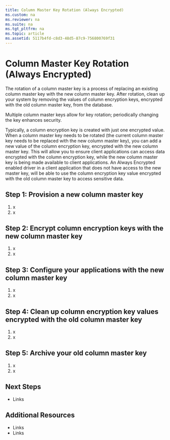 ```yaml
---
title: Column Master Key Rotation (Always Encrypted)
ms.custom: na
ms.reviewer: na
ms.suite: na
ms.tgt_pltfrm: na
ms.topic: article
ms.assetid: 5117b4fd-c8d3-48d5-87c9-756800769f31
---
```

# Column Master Key Rotation (Always Encrypted)
The rotation of a column master key is a process of replacing an existing column master key with the new column master key. After rotation, clean up your system by removing the values of column encryption keys, encrypted with the old column master key, from the database.  

Multiple column master keys allow for key rotation; periodically changing the key enhances security.

Typically, a column encryption key is created with just one encrypted value. When a column master key needs to be rotated (the current column master key needs to be replaced with the new column master key), you can add a new value of the column encryption key, encrypted with the new column master key. This will allow you to ensure client applications can access data encrypted with the column encryption key, while the new column master key is being made available to client applications. An Always Encrypted enabled driver in a client application that does not have access to the new master key, will be able to use the column encryption key value encrypted with the old column master key to access sensitive data.

  
## Step 1: Provision a new column master key  
1. x  
2. x  
  
## Step 2: Encrypt column encryption keys with the new column master key  
1. x  
2. x  
  
## Step 3: Configure your applications with the new column master key  



1. x  
2. x  
  
## Step 4: Clean up column encryption key values encrypted with the old column master key  
1. x  
2. x  
  
## Step 5: Archive your old column master key  
1. x  
2. x  
  
  
## Next Steps  
    
- Links  
  
## Additional Resources  
  
- Links  
- Links